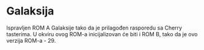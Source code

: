 # Galaksija

Ispravljen ROM A Galaksije tako da je prilagođen rasporedu sa Cherry tasterima.
U okviru ovog ROM-a inicijalizovan će biti i ROM B, tako da je ovo verzija ROM-a - 29.
